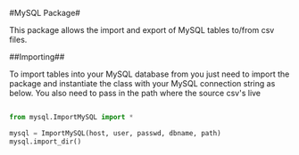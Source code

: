 #MySQL Package#

This package allows the import and export of MySQL tables to/from csv files.

##Importing##

To import tables into your MySQL database from you just need to import the package
and instantiate the class with your MySQL connection string as below. You also need to pass
in the path where the source csv's live

```python

from mysql.ImportMySQL import *

mysql = ImportMySQL(host, user, passwd, dbname, path)
mysql.import_dir()

```

